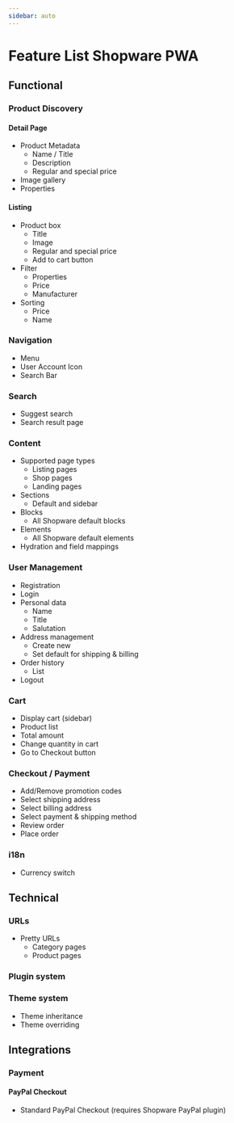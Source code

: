 ```yaml
---
sidebar: auto
---
```


# Feature List Shopware PWA

## Functional

### Product Discovery

#### Detail Page

- Product Metadata
  - Name / Title
  - Description
  - Regular and special price
- Image gallery
- Properties

#### Listing

- Product box
  - Title
  - Image
  - Regular and special price
  - Add to cart button
- Filter
  - Properties
  - Price
  - Manufacturer
- Sorting
  - Price
  - Name

### Navigation

- Menu
- User Account Icon
- Search Bar

### Search

- Suggest search
- Search result page

### Content

- Supported page types
  - Listing pages
  - Shop pages
  - Landing pages
- Sections
  - Default and sidebar
- Blocks
  - All Shopware default blocks
- Elements
  - All Shopware default elements
- Hydration and field mappings

### User Management

- Registration
- Login
- Personal data
  - Name
  - Title
  - Salutation
- Address management
  - Create new
  - Set default for shipping & billing
- Order history
  - List
- Logout

### Cart

- Display cart (sidebar)
- Product list
- Total amount
- Change quantity in cart
- Go to Checkout button

### Checkout / Payment

- Add/Remove promotion codes
- Select shipping address
- Select billing address
- Select payment & shipping method
- Review order
- Place order

### i18n

- Currency switch

## Technical

### URLs

- Pretty URLs
  - Category pages
  - Product pages

### Plugin system

### Theme system

- Theme inheritance
- Theme overriding

## Integrations

### Payment

#### PayPal Checkout

- Standard PayPal Checkout (requires Shopware PayPal plugin)
